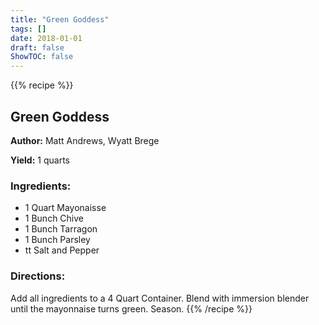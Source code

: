 ```yaml
---
title: "Green Goddess"
tags: []
date: 2018-01-01
draft: false
ShowTOC: false
---
```


{{% recipe %}}

## Green Goddess

**Author:** Matt Andrews, Wyatt Brege

**Yield:** 1 quarts


### Ingredients:

-   1 Quart Mayonaisse
-   1 Bunch Chive
-   1 Bunch Tarragon
-   1 Bunch Parsley
-   tt Salt and Pepper

### Directions: 

Add all ingredients to a 4 Quart Container.
Blend with immersion blender until the mayonnaise turns green.
Season.
{{% /recipe %}}
